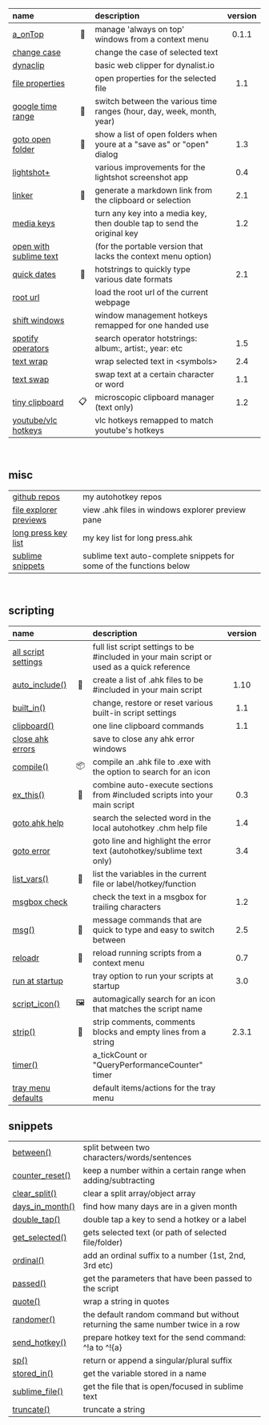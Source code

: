| name |     | description | version |  
|:-----|:---:|:------------|:-------:|  
| [a_onTop](https://gist.github.com/davebrny/584985caa1fc0dd3396ca39259b68ea4)                |🎩| manage 'always on top' windows from a context menu | 0.1.1 |  
| [change case](https://gist.github.com/davebrny/7712575122bbed789416ca4800391621)            |  | change the case of selected text  
| [dynaclip](https://gist.github.com/davebrny/a23080af7aa3a648c5ce54fb61362416)               |  | basic web clipper for dynalist.io  
| [file properties](https://gist.github.com/davebrny/fd31caabaa02a3e7e60095011e97b783)        |  | open properties for the selected file | 1.1 |  
| [google time range](https://gist.github.com/davebrny/101683d4b0277c9d4dd0b13ba82a4bba)      |🔎| switch between the various time ranges (hour, day, week, month, year)  
| [goto open folder](https://gist.github.com/davebrny/4438ca257eb3954a08da5dea181085b0)       |📂| show a list of open folders when youre at a "save as" or "open" dialog | 1.3 |  
| [lightshot+](https://gist.github.com/davebrny/6746782dc720820cd61a552f470fe9cf)             |  | various improvements for the lightshot screenshot app | 0.4 |  
| [linker](https://gist.github.com/davebrny/b85e1470d2dd886053ef3415e7198508)                 |🔗| generate a markdown link from the clipboard or selection | 2.1 |  
| [media keys](https://gist.github.com/davebrny/0fec50393cb06a4f51a13ec7d1b77b28)             |  | turn any key into a media key, then double tap to send the original key | 1.2 |  
| [open with sublime text](https://gist.github.com/davebrny/28bae35c10b67df67b993e7c30cfdc71) |  | (for the portable version that lacks the context menu option)  
| [quick dates](https://gist.github.com/davebrny/5155f65b53e50f4ddf615cd464c092a9)            |📆| hotstrings to quickly type various date formats | 2.1 |  
| [root url](https://gist.github.com/davebrny/964e124eb1655675a657755215a77906)               |  | load the root url of the current webpage  
| [shift windows](https://gist.github.com/davebrny/e617d196502fa4d4fc4806edaef1a50a)          |  | window management hotkeys remapped for one handed use  
| [spotify operators](https://gist.github.com/davebrny/21b9f8147c82e66c913226ec6a8bc229)      |  | search operator hotstrings: album:, artist:, year: etc | 1.5 |  
| [text wrap](https://gist.github.com/davebrny/088c48d6678617876b34f53571e92ee6)              |  | wrap selected text in \<symbols\> | 2.4 |  
| [text swap](https://gist.github.com/davebrny/8bdbef225aedf6478c2cb6414f4b9bce)              |  | swap text at a certain character or word | 1.1 |  
| [tiny clipboard](https://gist.github.com/davebrny/1d1cf0b3041b031ce06bfe44a10cd289)         |📋| microscopic clipboard manager (text only) | 1.2 |  
| [youtube/vlc hotkeys](https://gist.github.com/davebrny/f6da569e2360d6bfd896eb7d50c70f66)    |  | vlc hotkeys remapped to match youtube's hotkeys  

&nbsp;

## misc
|    |              |     
|:---|:-------------|  
| [github repos](https://github.com/search?&q=user%3Adavebrny+topic%3Aautohotkey)             | my autohotkey repos  |  
| [file explorer previews](https://gist.github.com/davebrny/d88e0f79e7ac3630b66e4cc4f7c73bd2) | view .ahk files in windows explorer preview pane |  
| [long press key list](https://gist.github.com/davebrny/ec0b107973cce88217ed14d6183e52ab)    | my key list for long press.ahk |  
| [sublime snippets](https://gist.github.com/davebrny/978751a35b8cedbbca3d5039dcf49a52)       | sublime text auto-complete snippets for some of the functions below | 

&nbsp;

## scripting

| name |     | description | version |  
|:-----|:---:|:------------|:-------:|  
| [all script settings](https://gist.github.com/davebrny/e1102636e46db1293831aea63cabe485) |  | full list script settings to be #included in your main script or used as a quick reference  
| [auto_include()](https://gist.github.com/davebrny/55de3ab40499e33e40324ac6a96b70c0)      |📃| create a list of .ahk files to be #included in your main script | 1.10 |  
| [built_in()](https://gist.github.com/davebrny/02167ebb09cedfb922f875917c23b26b)          |  | change, restore or reset various built-in script settings | 1.1 |  
| [clipboard()](https://gist.github.com/davebrny/9cb0c53fa049832ab46925f3597637c5)         |  | one line clipboard commands | 1.1 |  
| [close ahk errors](https://gist.github.com/davebrny/ffb37b346ecc4ac80446f9958cd78574)    |  | save to close any ahk error windows  
| [compile()](https://gist.github.com/davebrny/17a64afe1233a454a5842d96317dce99)           |📦| compile an .ahk file to .exe with the option to search for an icon  
| [ex_this()](https://gist.github.com/davebrny/c914a936c1977a525a58c88d7d03792a)           |💈 | combine auto-execute sections from #included scripts into your main script | 0.3 |  
| [goto ahk help](https://gist.github.com/davebrny/3ac1f359d3d033cfe3e072446cb3c401)       |  | search the selected word in the local autohotkey .chm help file | 1.4 |  
| [goto error](https://gist.github.com/davebrny/ff6a00e55d9d81e4bea9fe1d852d84a9)          |   | goto line and highlight the error text (autohotkey/sublime text only) | 3.4 |  
| [list_vars()](https://gist.github.com/davebrny/d5cf686619a3402f1426277a3359521d)         |🐛| list the variables in the current file or label/hotkey/function  
| [msgbox check](https://gist.github.com/davebrny/ab814d0427a67237008dd7888cc464bd)        |   | check the text in a msgbox for trailing characters | 1.2 |  
| [msg()](https://gist.github.com/davebrny/c8fc4dd7af299afe5ec8883faa28784a)               |💬| message commands that are quick to type and easy to switch between | 2.5 |  
| [reloadr](https://gist.github.com/davebrny/4f14e1edb4fac2fc2459c3d87fa537f7)             |🚚| reload running scripts from a context menu  | 0.7 |  
| [run at startup](https://gist.github.com/davebrny/4b329b604ce742ba2581b6e691afea57)      |   | tray option to run your scripts at startup | 3.0 |  
| [script_icon()](https://gist.github.com/davebrny/2d2bc026efd177c41de1e5482b137fa2)       |🖼️| automagically search for an icon that matches the script name  
| [strip()](https://gist.github.com/davebrny/13b4ab574fd125d732749b406c4351d5)             |🥓| strip comments, comments blocks and empty lines from a string | 2.3.1 |  
| [timer()](https://gist.github.com/davebrny/0b34db1c2c0db78c4b3bb4d23ba26a9a)             |   | a_tickCount or "QueryPerformanceCounter" timer  
| [tray menu defaults](https://gist.github.com/davebrny/63d8120c9f31c0505cfed1cfa9a6e68e)  |   | default items/actions for the tray menu  

## snippets

|    |             |     
|:---|:------------|  
| [between()](https://gist.github.com/davebrny/a440ce36d11364d2f7cfc6d89d2f3f63)       | split between two characters/words/sentences  
| [counter_reset()](https://gist.github.com/davebrny/65e1e8dc9784b85d352c26ef184f9d32) | keep a number within a certain range when adding/subtracting  
| [clear_split()](https://gist.github.com/davebrny/982a35ebfa43871846ff8c9a1cda3c24)   | clear a split array/object array  
| [days_in_month()](https://gist.github.com/davebrny/d8a361412985c494e5b3a5a2954dde5c) | find how many days are in a given month  
| [double_tap()](https://gist.github.com/davebrny/383ab4158e4220f5658223475ad57719)    | double tap a key to send a hotkey or a label  
| [get_selected()](https://gist.github.com/davebrny/535d9a80afe0a0f8fba322b752a9f73c)  | gets selected text (or path of selected file/folder) |  
| [ordinal()](https://gist.github.com/davebrny/a51dcb71f2ef652464bc863ea64aa5cc)       | add an ordinal suffix to a number (1st, 2nd, 3rd etc)  
| [passed()](https://gist.github.com/davebrny/f7cbde0d89a5c99cec554e46ba94db11)        | get the parameters that have been passed to the script 
| [quote()](https://gist.github.com/davebrny/aa91cf602532f358ca9ea913c5b9a50a)         | wrap a string in quotes |  
| [randomer()](https://gist.github.com/davebrny/564328c8cfd9f85987ed9d4d0578d423)      | the default random command but without returning the same number twice in a row   
| [send_hotkey()](https://gist.github.com/davebrny/ce25602584c77a50959334ce8ec2e989)   | prepare hotkey text for the send command: ^!a to ^!{a}   
| [sp()](https://gist.github.com/davebrny/7cab642728f25ca5cad2b9611582a284)            | return or append a singular/plural suffix |  
| [stored_in()](https://gist.github.com/davebrny/1c9083935a67ad58af04a12b78c91453)     | get the variable stored in a name  
| [sublime_file()](https://gist.github.com/davebrny/51fe9b24b17db5960700a3f1947b8c82)  | get the file that is open/focused in sublime text   
| [truncate()](https://gist.github.com/davebrny/53232e6360b2fb48fd5be6a737384a6a)      | truncate a string   